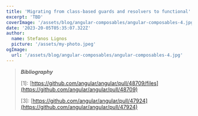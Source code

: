 ```yaml
---
title: 'Migrating from class-based guards and resolvers to functional'
excerpt: 'TBD'
coverImage: '/assets/blog/angular-composables/angular-composables-4.jpg'
date: '2023-20-05T05:35:07.322Z'
author:
  name: Stefanos Lignos
  picture: '/assets/my-photo.jpeg'
ogImage:
  url: '/assets/blog/angular-composables/angular-composables-4.jpg'
---
```



> **_Bibliography_**
> 
> \[1\]: [https://github.com/angular/angular/pull/48709/files](https://github.com/angular/angular/pull/48709) 
> 
> \[3\]: [https://github.com/angular/angular/pull/47924](https://github.com/angular/angular/pull/47924)

